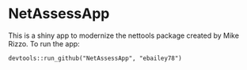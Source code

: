 NetAssessApp
============

This is a shiny app to modernize the nettools package created by Mike Rizzo. To run the app:

```devtools::run_github("NetAssessApp", "ebailey78")```
